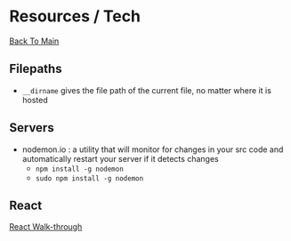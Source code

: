 # Resources / Tech
[Back To Main](README.md)

## Filepaths
* `__dirname` gives the file path of the current file, no matter where it is hosted

## Servers
* nodemon.io : a utility that will monitor for changes in your src code and automatically restart your server if it detects changes
  * `npm install -g nodemon`
  * `sudo npm install -g nodemon`

## React
[React Walk-through](https://reactjs.org/docs/hello-world.html)

